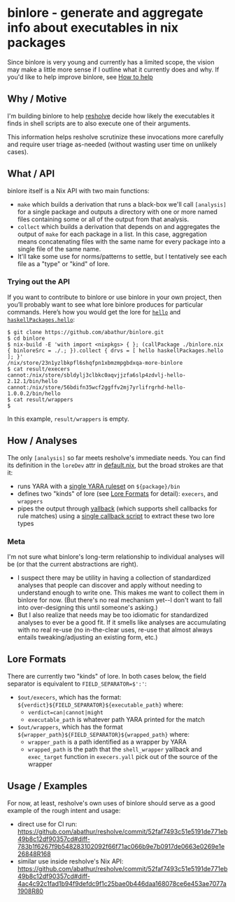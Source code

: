 # binlore - generate and aggregate info about executables in nix packages

Since binlore is very young and currently has a limited scope, the vision may make a little more sense if I outline what it currently does and why. If you'd like to help improve binlore, see [How to help](how-to-help.md)

## Why / Motive
I'm building binlore to help [resholve](https://github.com/abathur/resholve) decide how likely the executables it finds in shell scripts are to also execute one of their arguments. 

This information helps resholve scrutinize these invocations more carefully and require user triage as-needed (without wasting user time on unlikely cases).

## What / API
binlore itself is a Nix API with two main functions:
- `make` which builds a derivation that runs a black-box we'll call `[analysis]` for a single package and outputs a directory with one or more named files containing some or all of the output from that analysis.
- `collect` which builds a derivation that depends on and aggregates the output of `make` for each package in a list. In this case, aggregation means concatenating files with the same name for every package into a single file of the same name.
- It'll take some use for norms/patterns to settle, but I tentatively see each file as a "type" or "kind" of lore.

### Trying out the API

If you want to contribute to binlore or use binlore in your own project, then you’ll probably want to see what lore binlore produces for particular commands. Here’s how you would get the lore for [`hello`](https://search.nixos.org/packages?channel=unstable&show=hello&from=0&size=50&sort=relevance&type=packages&query=hello) and [`haskellPackages.hello`](https://search.nixos.org/packages?channel=unstable&show=haskellPackages.hello&from=0&size=50&sort=relevance&type=packages&query=hello):

```console
$ git clone https://github.com/abathur/binlore.git
$ cd binlore
$ nix-build -E 'with import <nixpkgs> { }; (callPackage ./binlore.nix { binloreSrc = ./.; }).collect { drvs = [ hello haskellPackages.hello ]; }'
/nix/store/23n1yzlbkpfl6shqfpn1xbmzmpgbdxqa-more-binlore
$ cat result/execers
cannot:/nix/store/sbldylj3clbkc0aqvjjzfa6slp4zdvlj-hello-2.12.1/bin/hello
cannot:/nix/store/56bdifn35wcf2ggffv2mj7yrlifrgrhd-hello-1.0.0.2/bin/hello
$ cat result/wrappers
$
```

In this example, `result/wrappers` is empty.

## How / Analyses
The only `[analysis]` so far meets resholve's immediate needs. You can find its definition in the `loreDev` attr in [default.nix](default.nix), but the broad strokes are that it:
- runs YARA with a [single YARA ruleset](execers.yar) on `${package}/bin` 
- defines two "kinds" of lore (see [Lore Formats](#lore-formats) for detail): `execers`, and `wrappers`
- pipes the output through [yallback](https://github.com/abathur/yallback) (which supports shell callbacks for rule matches) using a [single callback script](execers.yall) to extract these two lore types

### Meta
I'm not sure what binlore's long-term relationship to individual analyses will be (or that the current abstractions are right).
- I suspect there may be utility in having a collection of standardized analyses that people can discover and apply without needing to understand enough to write one. This makes me want to collect them in binlore for now. (But there's no real mechanism yet--I don't want to fall into over-designing this until someone's asking.)
- But I also realize that needs may be too idiomatic for standardized analyses to ever be a good fit. If it smells like analyses are accumulating with no real re-use (no in-the-clear uses, re-use that almost always entails tweaking/adjusting an existing form, etc.)

## Lore Formats
There are currently two "kinds" of lore. In both cases below, the field separator is equivalent to `FIELD_SEPARATOR=$':'`:
- `$out/execers`, which has the format: `${verdict}${FIELD_SEPARATOR}${executable_path}` where:
    - `verdict=can|cannot|might`
    - `executable_path` is whatever path YARA printed for the match
- `$out/wrappers`, which has the format `${wrapper_path}${FIELD_SEPARATOR}${wrapped_path}` where:
    - `wrapper_path` is a path identified as a wrapper by YARA
    - `wrapped_path` is the path that the `shell_wrapper` yallback and `exec_target` function in `execers.yall` pick out of the source of the wrapper

## Usage / Examples
For now, at least, resholve's own uses of binlore should serve as a good example of the rough intent and usage:
- direct use for CI run: https://github.com/abathur/resholve/commit/52faf7493c51e5191de771eb49b8c12df90357cd#diff-783b1f6267f9b548283102092f66f71ac066b9e7b0917de0663e0269e1e26848R168
- similar use inside resholve's Nix API: https://github.com/abathur/resholve/commit/52faf7493c51e5191de771eb49b8c12df90357cd#diff-4ac4c92c1fad1b94f9defdc9f1c25bae0b446daa168078ce6e453ae7077a1908R80
